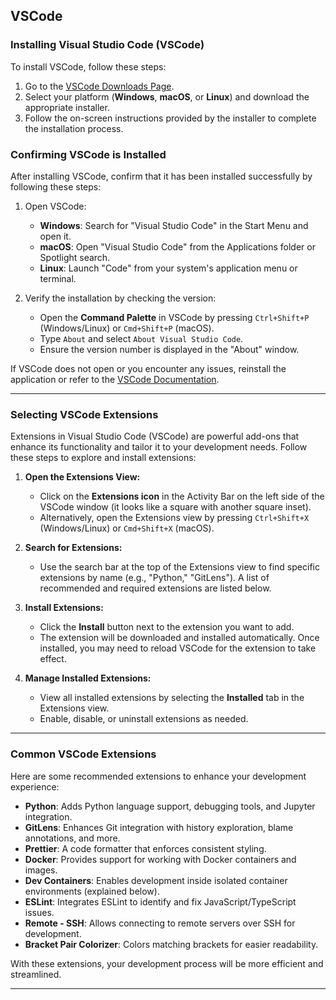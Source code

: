 ## VSCode

### Installing Visual Studio Code (VSCode)

To install VSCode, follow these steps:

1. Go to the [VSCode Downloads Page](https://code.visualstudio.com/download).
2. Select your platform (**Windows**, **macOS**, or **Linux**) and download the appropriate installer.
3. Follow the on-screen instructions provided by the installer to complete the installation process.

### Confirming VSCode is Installed

After installing VSCode, confirm that it has been installed successfully by following these steps:

1. Open VSCode:
   - **Windows**: Search for "Visual Studio Code" in the Start Menu and open it.
   - **macOS**: Open "Visual Studio Code" from the Applications folder or Spotlight search.
   - **Linux**: Launch "Code" from your system's application menu or terminal.

2. Verify the installation by checking the version:
   - Open the **Command Palette** in VSCode by pressing `Ctrl+Shift+P` (Windows/Linux) or `Cmd+Shift+P` (macOS).
   - Type `About` and select `About Visual Studio Code`.
   - Ensure the version number is displayed in the "About" window.

If VSCode does not open or you encounter any issues, reinstall the application or refer to the [VSCode Documentation](https://code.visualstudio.com/docs).

---

### Selecting VSCode Extensions

Extensions in Visual Studio Code (VSCode) are powerful add-ons that enhance its functionality and tailor it to your development needs. Follow these steps to explore and install extensions:

1. **Open the Extensions View:**
   - Click on the **Extensions icon** in the Activity Bar on the left side of the VSCode window (it looks like a square with another square inset).
   - Alternatively, open the Extensions view by pressing `Ctrl+Shift+X` (Windows/Linux) or `Cmd+Shift+X` (macOS).

2. **Search for Extensions:**
   - Use the search bar at the top of the Extensions view to find specific extensions by name (e.g., "Python," "GitLens"). A list of recommended and required extensions are listed below.

3. **Install Extensions:**
   - Click the **Install** button next to the extension you want to add.
   - The extension will be downloaded and installed automatically. Once installed, you may need to reload VSCode for the extension to take effect.

4. **Manage Installed Extensions:**
   - View all installed extensions by selecting the **Installed** tab in the Extensions view.
   - Enable, disable, or uninstall extensions as needed.

---

### Common VSCode Extensions

Here are some recommended extensions to enhance your development experience:

- **Python**: Adds Python language support, debugging tools, and Jupyter integration.
- **GitLens**: Enhances Git integration with history exploration, blame annotations, and more.
- **Prettier**: A code formatter that enforces consistent styling.
- **Docker**: Provides support for working with Docker containers and images.
- **Dev Containers**: Enables development inside isolated container environments (explained below).
- **ESLint**: Integrates ESLint to identify and fix JavaScript/TypeScript issues.
- **Remote - SSH**: Allows connecting to remote servers over SSH for development.
- **Bracket Pair Colorizer**: Colors matching brackets for easier readability.

With these extensions, your development process will be more efficient and streamlined.

---